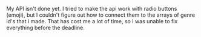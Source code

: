 My API isn't done yet. I tried to make the api work with radio buttons (emoji), but I couldn't figure out how to connect them to the arrays of genre id's that i made. That has cost me a lot of time, so I was unable to fix everything before the deadline.
